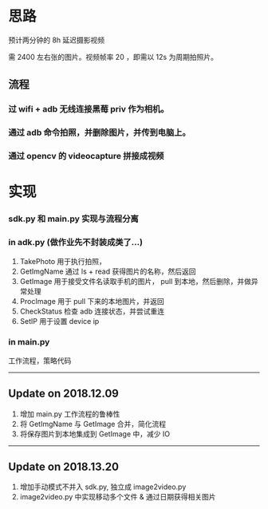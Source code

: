 # 思路
预计两分钟的 8h 延迟摄影视频

需 2400 左右张的图片。视频帧率 20 ，即需以 12s 为周期拍照片。

## 流程
### 过 wifi + adb 无线连接黑莓 priv 作为相机。
### 通过 adb 命令拍照，并删除图片，并传到电脑上。
### 通过 opencv 的 videocapture 拼接成视频

# 实现
### sdk.py 和 main.py 实现与流程分离
### in adk.py (做作业先不封装成类了...)
1. TakePhoto 用于执行拍照，
2. GetImgName 通过 ls + read 获得图片的名称，然后返回
3. GetImage 用于接受文件名读取手机的图片， pull 到本地，然后删除，并做异常处理 
4. ProcImage 用于 pull 下来的本地图片，并返回 
5. CheckStatus 检查 adb 连接状态，并尝试重连
6. SetIP 用于设置 device ip

### in main.py
工作流程，策略代码

----

## Update on 2018.12.09
1. 增加 main.py 工作流程的鲁棒性
2. 将 GetImgName 与 GetImage 合并，简化流程
3. 将保存图片到本地集成到 GetImage 中，减少 IO

----

## Update on 2018.13.20
1. 增加手动模式不并入 sdk.py, 独立成 image2video.py
2. image2video.py 中实现移动多个文件 & 通过日期获得相关图片
